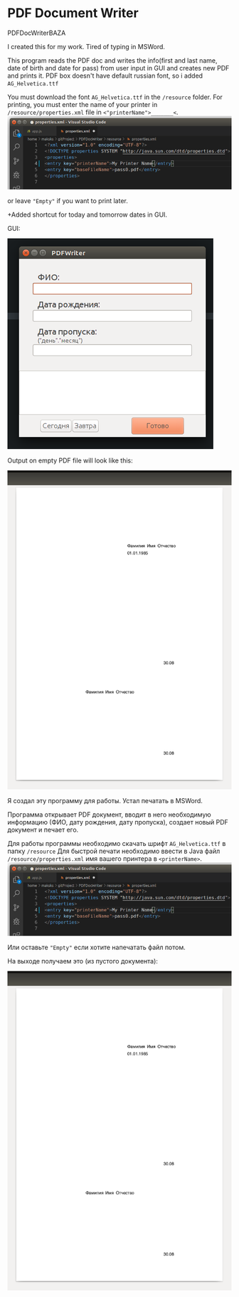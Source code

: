 # PDF Document Writer
PDFDocWriterBAZA

I created this for my work. Tired of typing in MSWord.

This program reads the PDF doc and writes the info(first and last name, date of birth and date for pass) from user input in GUI and creates new PDF and prints it. PDF box doesn't have default russian font, so i added `AG_Helvetica.ttf` 

You must download the font `AG_Helvetica.ttf` in the `/resource` folder. For printing, you must enter the name of your printer in `/resource/properties.xml` file in `<"printerName">_______<`. 
![Alt text](https://github.com/maxershov/PDFDocWriterBAZA/blob/master/screenshot0.png?raw=true)

or leave `"Empty"` if you want to print later.

+Added shortcut for today and tomorrow dates in GUI.

GUI:

![Alt text](https://github.com/maxershov/PDFDocWriterBAZA/blob/master/screenshot.png?raw=true)

Output on empty PDF file will look like this:

![Alt text](https://github.com/maxershov/PDFDocWriterBAZA/blob/master/screenshot1.png?raw=true)



Я создал эту программу для работы. Устал печатать в MSWord.

Программа открывает PDF документ, вводит в него необходимую информацию (ФИО, дату рождения, дату пропуска), создает новый PDF документ и печает его. 

Для работы программы необходимо скачать шрифт `AG_Helvetica.ttf` в папку `/resource` 
Для быстрой печати необходимо ввести в Java файл `/resource/properties.xml` имя вашего принтера в `<printerName>`. 
![Alt text](https://github.com/maxershov/PDFDocWriterBAZA/blob/master/screenshot0.png?raw=true)

Или оставьте `"Empty"` если хотите напечатать файл потом.

На выходе получаем это (из пустого документа):

![Alt text](https://github.com/maxershov/PDFDocWriterBAZA/blob/master/screenshot1.png?raw=true)




